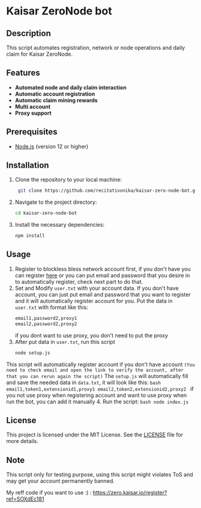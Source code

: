 # Kaisar ZeroNode bot

## Description
This script automates registration, network or node operations and daily claim for Kaisar ZeroNode.

## Features
- **Automated node and daily claim interaction**
- **Automatic account registration**
- **Automatic claim mining rewards**
- **Multi account**
- **Proxy support**

## Prerequisites
- [Node.js](https://nodejs.org/) (version 12 or higher)

## Installation

1. Clone the repository to your local machine:
   ```bash
	git clone https://github.com/recitativonika/kaisar-zero-node-bot.git
   ```
2. Navigate to the project directory:
	```bash
	cd kaisar-zero-node-bot
	```
3. Install the necessary dependencies:
	```bash
	npm install
	```

## Usage
1. Register to blockless bless network account first, if you don't have you can register [here](https://zero.kaisar.io/register?ref=SOXdEc181) or you can put email and password that you desire in to automatically register, check next part to do that. 
2. Set and Modify `user.txt` with your account data. If you don't have account, you can just put email and password that you want to register and it will automatically register account for you. Put the data in `user.txt` with format like this:
	```bash
	email1,password2,proxy1
	email2,password2,proxy2
	```
	if you dont want to use proxy, you don't need to put the proxy
3. After put data in `user.txt`, run this script
	```bash
	node setup.js
	```
 This script will automatically register account if you don't have account `(You need to check email and open the link to verify the account, after that you can rerun again the script)`
 The `setup.js` will automatically fill and save the needed data in `data.txt`, it will look like this:
	```bash
	email1,token1,extensionid1,proxy1
	email2,token2,extensionid2,proxy2
	```
   	if you not use proxy when registering account and want to use proxy when run the bot, you can add it manually
4. Run the script:
	```bash
	node index.js
	```

## License
This project is licensed under the MIT License. See the [LICENSE](LICENSE) file for more details.

## Note
This script only for testing purpose, using this script might violates ToS and may get your account permanently banned.

My reff code if you want to use :) : 
https://zero.kaisar.io/register?ref=SOXdEc181
